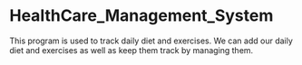 # HealthCare_Management_System
This program is used to track daily diet and exercises.
We can add our daily diet and exercises as well as keep them track by managing them.
